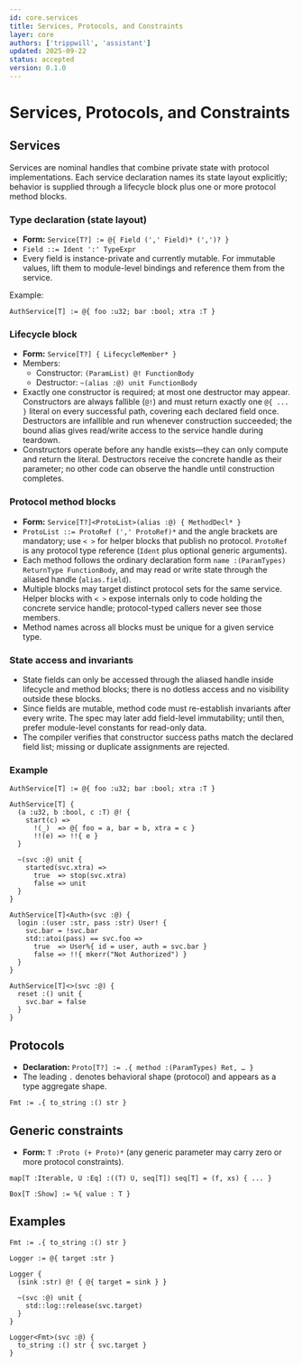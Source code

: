 ```yaml
---
id: core.services
title: Services, Protocols, and Constraints
layer: core
authors: ['trippwill', 'assistant']
updated: 2025-09-22
status: accepted
version: 0.1.0
---
```


# Services, Protocols, and Constraints

## Services

Services are nominal handles that combine private state with protocol implementations. Each service declaration names its state layout explicitly; behavior is supplied through a lifecycle block plus one or more protocol method blocks.

### Type declaration (state layout)
- **Form:** `Service[T?] := @{ Field (',' Field)* (',')? }`
- `Field ::= Ident ':' TypeExpr`
- Every field is instance-private and currently mutable. For immutable values, lift them to module-level bindings and reference them from the service.

Example:
```brim
AuthService[T] := @{ foo :u32; bar :bool; xtra :T }
```

### Lifecycle block
- **Form:** `Service[T?] { LifecycleMember* }`
- Members:
  - Constructor: `(ParamList) @! FunctionBody`
  - Destructor:  `~(alias :@) unit FunctionBody`
- Exactly one constructor is required; at most one destructor may appear. Constructors are always fallible (`@!`) and must return exactly one `@{ ... }` literal on every successful path, covering each declared field once. Destructors are infallible and run whenever construction succeeded; the bound alias gives read/write access to the service handle during teardown.
- Constructors operate before any handle exists—they can only compute and return the literal. Destructors receive the concrete handle as their parameter; no other code can observe the handle until construction completes.

### Protocol method blocks
- **Form:** `Service[T?]<ProtoList>(alias :@) { MethodDecl* }`
- `ProtoList ::= ProtoRef (',' ProtoRef)*` and the angle brackets are mandatory; use `< >` for helper blocks that publish no protocol. `ProtoRef` is any protocol type reference (`Ident` plus optional generic arguments).
- Each method follows the ordinary declaration form `name :(ParamTypes) ReturnType FunctionBody`, and may read or write state through the aliased handle (`alias.field`).
- Multiple blocks may target distinct protocol sets for the same service. Helper blocks with `< >` expose internals only to code holding the concrete service handle; protocol-typed callers never see those members.
- Method names across all blocks must be unique for a given service type.

### State access and invariants
- State fields can only be accessed through the aliased handle inside lifecycle and method blocks; there is no dotless access and no visibility outside these blocks.
- Since fields are mutable, method code must re-establish invariants after every write. The spec may later add field-level immutability; until then, prefer module-level constants for read-only data.
- The compiler verifies that constructor success paths match the declared field list; missing or duplicate assignments are rejected.

### Example
```brim
AuthService[T] := @{ foo :u32; bar :bool; xtra :T }

AuthService[T] {
  (a :u32, b :bool, c :T) @! {
    start(c) =>
      !(_)  => @{ foo = a, bar = b, xtra = c }
      !!(e) => !!{ e }
  }

  ~(svc :@) unit {
    started(svc.xtra) =>
      true  => stop(svc.xtra)
      false => unit
  }
}

AuthService[T]<Auth>(svc :@) {
  login :(user :str, pass :str) User! {
    svc.bar = !svc.bar
    std::atoi(pass) == svc.foo =>
      true  => User%{ id = user, auth = svc.bar }
      false => !!{ mkerr("Not Authorized") }
  }
}

AuthService[T]<>(svc :@) {
  reset :() unit {
    svc.bar = false
  }
}
```

## Protocols

- **Declaration:** `Proto[T?] := .{ method :(ParamTypes) Ret, … }`
- The leading `.` denotes behavioral shape (protocol) and appears as a type aggregate shape.

```brim
Fmt := .{ to_string :() str }
```

## Generic constraints

- **Form:** `T :Proto (+ Proto)*` (any generic parameter may carry zero or more protocol constraints).

```brim
map[T :Iterable, U :Eq] :((T) U, seq[T]) seq[T] = (f, xs) { ... }

Box[T :Show] := %{ value : T }
```


## Examples

```brim
Fmt := .{ to_string :() str }

Logger := @{ target :str }

Logger {
  (sink :str) @! { @{ target = sink } }

  ~(svc :@) unit {
    std::log::release(svc.target)
  }
}

Logger<Fmt>(svc :@) {
  to_string :() str { svc.target }
}
```
